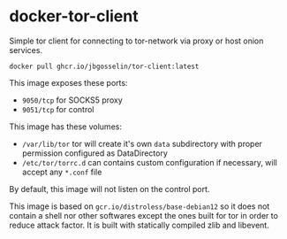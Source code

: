 # docker-tor-client

Simple tor client for connecting to tor-network via proxy or host onion services.

`docker pull ghcr.io/jbgosselin/tor-client:latest`

This image exposes these ports:
- `9050/tcp` for SOCKS5 proxy
- `9051/tcp` for control

This image has these volumes:
- `/var/lib/tor` tor will create it's own `data` subdirectory with proper permission configured as DataDirectory
- `/etc/tor/torrc.d` can contains custom configuration if necessary, will accept any `*.conf` file

By default, this image will not listen on the control port.

This image is based on `gcr.io/distroless/base-debian12` so it does not contain a shell
nor other softwares except the ones built for tor in order to reduce attack factor.
It is built with statically compiled zlib and libevent.
